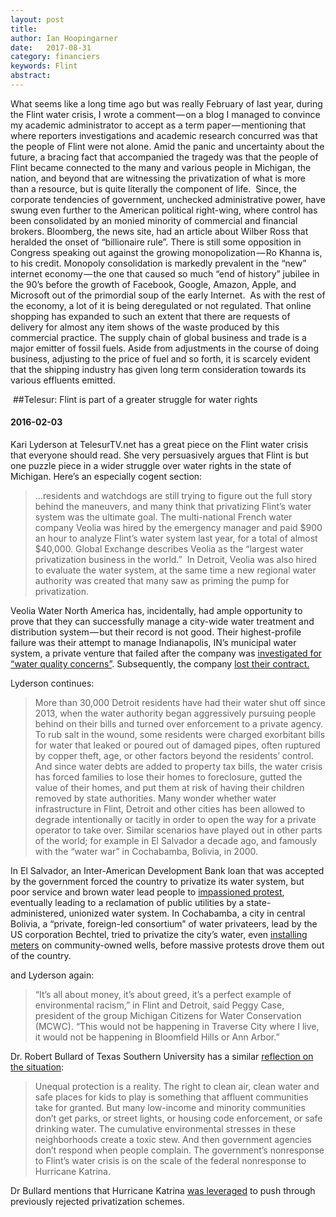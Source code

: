 ```yaml
---
layout: post
title:  
author: Ian Hoopingarner
date:   2017-08-31
category: financiers
keywords: Flint
abstract: 
---
```

What seems like a long time ago but was really February of last year, during the Flint water crisis, I wrote a comment — on a blog I managed to convince my academic administrator to accept as a term paper — mentioning that where reporters investigations and academic research concurred was that the people of Flint were not alone. Amid the panic and uncertainty about the future, a bracing fact that accompanied the tragedy was that the people of Flint became connected to the many and various people in Michigan, the nation, and beyond that are witnessing the privatization of what is more than a resource, but is quite literally the component of life. 
Since, the corporate tendencies of government, unchecked administrative power, have swung even further to the American political right-wing, where control has been consolidated by an monied minority of commercial and financial brokers. Bloomberg, the news site, had an article about Wilber Ross that heralded the onset of “billionaire rule”. There is still some opposition in Congress speaking out against the growing monopolization — Ro Khanna is, to his credit. Monopoly consolidation is markedly prevalent in the “new” internet economy — the one that caused so much “end of history” jubilee in the 90’s before the growth of Facebook, Google, Amazon, Apple, and Microsoft out of the primordial soup of the early Internet. 
As with the rest of the economy, a lot of it is being deregulated or not regulated. That online shopping has expanded to such an extent that there are requests of delivery for almost any item shows of the waste produced by this commercial practice. The supply chain of global business and trade is a major emitter of fossil fuels. Aside from adjustments in the course of doing business, adjusting to the price of fuel and so forth, it is scarcely evident that the shipping industry has given long term consideration towards its various effluents emitted. 


 ##Telesur: Flint is part of a greater struggle for water rights
#### 2016-02-03
Kari Lyderson at TelesurTV.net has a great piece on the Flint water crisis that everyone should read. She very persuasively argues that Flint is but one puzzle piece in a wider struggle over water rights in the state of Michigan. Here’s an especially cogent section:
>…residents and watchdogs are still trying to figure out the full story behind the maneuvers, and many think that privatizing Flint’s water system was the ultimate goal.
>The multi-national French water company Veolia was hired by the emergency manager and paid $900 an hour to analyze Flint’s water system last year, for a total of almost $40,000. Global Exchange describes Veolia as the “largest water privatization business in the world.”  In Detroit, Veolia was also hired to evaluate the water system, at the same time a new regional water authority was created that many saw as priming the pump for privatization.

Veolia Water North America has, incidentally, had ample opportunity to prove that they can successfully manage a city-wide water treatment and distribution system — but their record is not good. Their highest-profile failure was their attempt to manage Indianapolis, IN’s municipal water system, a private venture that failed after the company was [investigated for “water quality concerns”](http://www.wthr.com/story/3927046/veolia-water-indianapolis-under-investigation). Subsequently, the company [lost their contract.](http://www.ibj.com/articles/23102-veolia-losing-water-contract-will-get-29m-termination-fee)

Lyderson continues:
>More than 30,000 Detroit residents have had their water shut off since 2013, when the water authority began aggressively pursuing people behind on their bills and turned over enforcement to a private agency.
To rub salt in the wound, some residents were charged exorbitant bills for water that leaked or poured out of damaged pipes, often ruptured by copper theft, age, or other factors beyond the residents’ control. And since water debts are added to property tax bills, the water crisis has forced families to lose their homes to foreclosure, gutted the value of their homes, and put them at risk of having their children removed by state authorities.
Many wonder whether water infrastructure in Flint, Detroit and other cities has been allowed to degrade intentionally or tacitly in order to open the way for a private operator to take over. Similar scenarios have played out in other parts of the world; for example in El Salvador a decade ago, and famously with the “water war” in Cochabamba, Bolivia, in 2000.

In El Salvador, an Inter-American Development Bank loan that was accepted by the government forced the country to privatize its water system, but poor service and brown water lead people to [impassioned protest](http://upsidedownworld.org/main/el-salvador-archives-74/445-not-for-sale-el-salvadors-movement-against-water-privatization), eventually leading to a reclamation of public utilities by a state-administered, unionized water system. In Cochabamba, a city in central Bolivia, a “private, foreign-led consortium” of water privateers, lead by the US corporation Bechtel, tried to privatize the city’s water, even [installing meters](http://www.newyorker.com/magazine/2002/04/08/leasing-the-rain) on community-owned wells, before massive protests drove them out of the country.

and Lyderson again:
>“It’s all about money, it’s about greed, it’s a perfect example of environmental racism,” in Flint and Detroit, said Peggy Case, president of the group Michigan Citizens for Water Conservation (MCWC). “This would not be happening in Traverse City where I live, it would not be happening in Bloomfield Hills or Ann Arbor.”

Dr. Robert Bullard of Texas Southern University has a similar [reflection on the situation](http://rockrivertimes.com/2016/01/22/flints-water-crisis-is-a-blatant-example-of-environmental-injustice/?utm_source=dlvr.it&utm_medium=twitter):
>Unequal protection is a reality. The right to clean air, clean water and safe places for kids to play is something that affluent communities take for granted. But many low-income and minority communities don’t get parks, or street lights, or housing code enforcement, or safe drinking water. The cumulative environmental stresses in these neighborhoods create a toxic stew. And then government agencies don’t respond when people complain. The government’s nonresponse to Flint’s water crisis is on the scale of the federal nonresponse to Hurricane Katrina.

Dr Bullard mentions that Hurricane Katrina [was leveraged](http://www.democracynow.org/2015/8/28/shock_doctrine_a_look_at_the) to push through previously rejected privatization schemes. 
